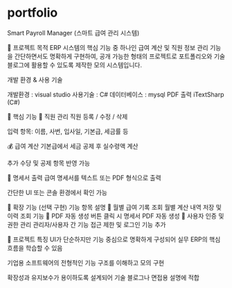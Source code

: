 # portfolio
Smart Payroll Manager (스마트 급여 관리 시스템)

🎯 프로젝트 목적
ERP 시스템의 핵심 기능 중 하나인 급여 계산 및 직원 정보 관리 기능을 간단하면서도 명확하게 구현하여,
공개 가능한 형태의 프로젝트로 포트폴리오와 기술 블로그에 활용할 수 있도록 제작한 모의 시스템입니다.

개발 환경 & 사용 기술

개발환경 :  visual studio
사용기술 :  C#
데이터베이스 : mysql
PDF 출력	iTextSharp (C#)

🧩 핵심 기능
👥 직원 관리
직원 등록 / 수정 / 삭제

입력 항목: 이름, 사번, 입사일, 기본급, 세금률 등

💰 급여 계산
기본급에서 세금 공제 후 실수령액 계산

추가 수당 및 공제 항목 반영 가능

🧾 명세서 출력
급여 명세서를 텍스트 또는 PDF 형식으로 출력

간단한 UI 또는 콘솔 환경에서 확인 가능

🌱 확장 기능 (선택 구현)
기능 항목	설명
📅 월별 급여 기록 조회	월별 계산 내역 저장 및 이력 조회 기능
🧾 PDF 자동 생성	버튼 클릭 시 명세서 PDF 자동 생성
🔐 사용자 인증 및 권한 관리	관리자/사용자 간 기능 접근 제한 및 로그인 기능 추가

📌 프로젝트 특징
UI가 단순하지만 기능 중심으로 명확하게 구성되어 실무 ERP의 핵심 흐름을 학습할 수 있음

기업용 소프트웨어의 전형적인 기능 구조를 이해하고 모의 구현

확장성과 유지보수가 용이하도록 설계되어 기술 블로그나 면접용 설명에 적합